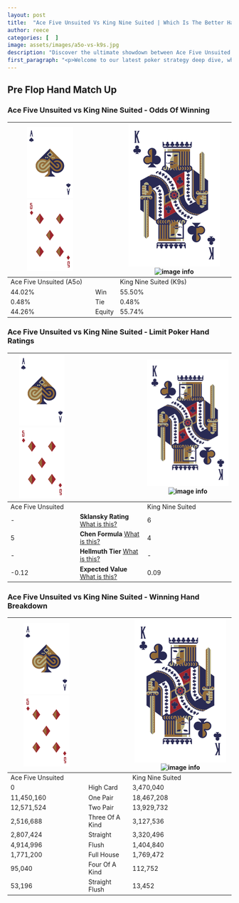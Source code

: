 ```yaml
---
layout: post
title:  "Ace Five Unsuited Vs King Nine Suited | Which Is The Better Hand In Poker? A Complete Guide"
author: reece
categories: [  ]
image: assets/images/a5o-vs-k9s.jpg
description: "Discover the ultimate showdown between Ace Five Unsuited and King Nine Suited in poker! Uncover the odds, strategies, and scenarios where one hand triumphs over the other. Get ready to up your poker game with this thrilling analysis."
first_paragraph: "<p>Welcome to our latest poker strategy deep dive, where we're pitting two distinct hands against each other in a high-stakes showdown: Ace Five Unsuited vs King Nine Suited.</p><p>In the dynamic world of poker, every decision counts, and knowing which hand holds the upper hand is key to your success at the table.</p><p>In this article, we'll dissect these two hands, explore the scenarios where one dominates the other, and equip you with the knowledge to make strategic choices that can tip the odds in your favor.</p><p>Get ready to unravel the intriguing dynamics of these poker hands and elevate your game to new heights.</p>"
---
```




[comment]: # (sp0)

## Pre Flop Hand Match Up

<div class="table hand-ratings" markdown="1"> 



### Ace Five Unsuited vs King Nine Suited - Odds Of Winning


    
| ![image info](assets/images/hand1/A.png) ![image info](assets/images/hand1/5o.png) |  | ![image info](assets/images/hand2/K.png) ![image info](assets/images/hand2/9s.png) |
| -------- | -------- | -------- |
| Ace Five Unsuited (A5o) |  | King Nine Suited (K9s) |
| 44.02% | Win | 55.50% |
| 0.48% | Tie | 0.48% |
| 44.26% | Equity | 55.74% |




[comment]: # (sp1)



### Ace Five Unsuited vs King Nine Suited - Limit Poker Hand Ratings


    
| ![image info](assets/images/hand1/A.png) ![image info](assets/images/hand1/5o.png) |  | ![image info](assets/images/hand2/K.png) ![image info](assets/images/hand2/9s.png) |
| -------- | -------- | -------- |
| Ace Five Unsuited |  | King Nine Suited |
| - | **Sklansky Rating** [What is this?](/sklansky-rating-explained) | 6 |
| 5 | **Chen Formula** [What is this?](/chen-formula-explained) | 4 |
| - | **Hellmuth Tier** [What is this?](/Hellmuth-tier-explained) | - |
| -0.12 | **Expected Value** [What is this?](/expected-value-explained) | 0.09 |




[comment]: # (sp2)



### Ace Five Unsuited vs King Nine Suited - Winning Hand Breakdown


    
| ![image info](assets/images/hand1/A.png) ![image info](assets/images/hand1/5o.png) |  | ![image info](assets/images/hand2/K.png) ![image info](assets/images/hand2/9s.png) |
| -------- | -------- | -------- |
| Ace Five Unsuited |  | King Nine Suited |
| 0 | High Card | 3,470,040 |
| 11,450,160 | One Pair | 18,467,208 |
| 12,571,524 | Two Pair | 13,929,732 |
| 2,516,688 | Three Of A Kind | 3,127,536 |
| 2,807,424 | Straight | 3,320,496 |
| 4,914,996 | Flush | 1,404,840 |
| 1,771,200 | Full House | 1,769,472 |
| 95,040 | Four Of A Kind | 112,752 |
| 53,196 | Straight Flush | 13,452 |




[comment]: # (sp3)



</div>

[comment]: # (sp4)



[comment]: # (sp5)

